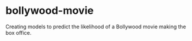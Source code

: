 # bollywood-movie
Creating models to predict the likelihood of a Bollywood movie making the box office.
